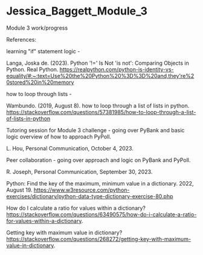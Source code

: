 # Jessica_Baggett_Module_3
Module 3 work/progress
  
References:

learning "if" statement logic -

Langa, Joska de. (2023). Python '!=' Is Not 'is not': Comparing Objects in Python. Real Python. https://realpython.com/python-is-identity-vs-equality/#:~:text=Use%20the%20Python%20%3D%3D%20and,they're%20stored%20in%20memory

how to loop through lists -

Wambundo. (2019, August 8). how to loop through a list of lists in python. https://stackoverflow.com/questions/57381985/how-to-loop-through-a-list-of-lists-in-python

Tutoring session for Module 3 challenge - going over PyBank and basic logic overview of how to approach PyPoll. 

L. Hou, Personal Communication, October 4, 2023. 

Peer collaboration - going over approach and logic on PyBank and PyPoll. 

R. Joseph, Personal Communication, September 30, 2023. 

Python: Find the key of the maximum, minimum value in a dictionary. 2022, August 19. https://www.w3resource.com/python-exercises/dictionary/python-data-type-dictionary-exercise-80.php

How do I calculate a ratio for values within a dictionary? https://stackoverflow.com/questions/63490575/how-do-i-calculate-a-ratio-for-values-within-a-dictionary.

Getting key with maximum value in dictionary? https://stackoverflow.com/questions/268272/getting-key-with-maximum-value-in-dictionary.


